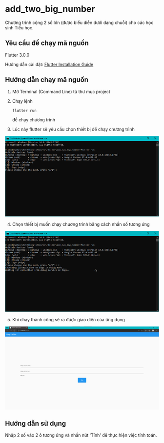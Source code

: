 # add_two_big_number

Chương trình cộng 2 số lớn (được biểu diễn dưới dạng chuỗi) cho các học sinh Tiểu học.

## Yêu cầu để chạy mã nguồn

Flutter 3.0.0

Hướng dẫn cài đặt: [Flutter Installation Guide](https://docs.flutter.dev/get-started/install)

## Hướng dẫn chạy mã nguồn

1. Mở Terminal (Command Line) từ thư mục project
2. Chạy lệnh

   ```
   flutter run
   ```

   để chạy chương trình
3. Lúc này flutter sẽ yêu cầu chọn thiết bị để chạy chương trình

![flutter_run](img/flutter_run.png)

4. Chọn thiết bị muốn chạy chương trình bằng cách nhấn số tương ứng

![choose_device](img/choose_device.png)

5. Khi chạy thành công sẽ ra được giao diện của ứng dụng

![main_ui](img/main_ui.png)

## Hướng dẫn sử dụng

Nhập 2 số vào 2 ô tương ứng và nhấn nút 'Tính' để thực hiện việc tính toán.